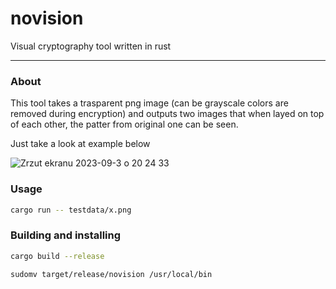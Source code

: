 # novision

Visual cryptography tool written in rust

---

### About

This tool takes a trasparent png image (can be grayscale colors are removed during encryption) and outputs two images that when layed on top of each other, the patter from original one can be seen.

Just take a look at example below

![Zrzut ekranu 2023-09-3 o 20 24 33](https://github.com/piotreknow02/novision/assets/65082017/1242d433-f946-495e-9e13-6d3b48cdfc73)

### Usage

```bash
cargo run -- testdata/x.png
```

### Building and installing

```bash
cargo build --release
```

```bash
sudomv target/release/novision /usr/local/bin
```


